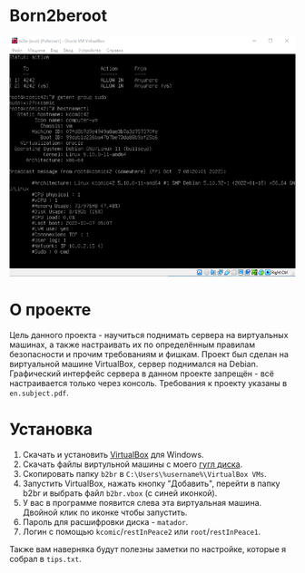 # Born2beroot
![Картинка](https://github.com/k-comic/Born2beroot/blob/main/image.png)

# О проекте
Цель данного проекта - научиться поднимать сервера на виртуальных машинах, а также настраивать их по определённым правилам безопасности и прочим требованиям и фишкам.
Проект был сделан на виртуальной машине VirtualBox, сервер поднимался на Debian.
Графический интерфейс сервера в данном проекте запрещён - всё настраивается только через консоль.
Требования к проекту указаны в `en.subject.pdf`.

# Установка
1. Скачать и установить [VirtualBox](https://www.virtualbox.org/) для Windows.  
2. Скачать файлы виртульной машины c моего [гугл диска](https://drive.google.com/drive/folders/15p4DK4MwnHIucjAGSV2DOutN5oRAKTom?usp=sharing).  
3. Скопировать папку `b2br` в `C:\Users\%username%\VirtualBox VMs`.  
4. Запустить VirtualBox, нажать кнопку "Добавить", перейти в папку b2br  и выбрать файл `b2br.vbox` (с синей иконкой).  
5. У вас в программе появится слева эта виртуальная машина. Двойной клик по иконке чтобы запустить.  
6. Пароль для расшифровки диска - `matador`.  
7. Логин с помощью `kcomic`/`restInPeace2` или `root`/`restInPeace1`.  

Также вам наверняка будут полезны заметки по настройке, которые я собрал в `tips.txt`.
